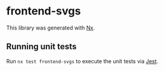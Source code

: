# frontend-svgs

This library was generated with [Nx](https://nx.dev).

## Running unit tests

Run `nx test frontend-svgs` to execute the unit tests via [Jest](https://jestjs.io).
